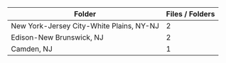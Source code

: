 | Folder                                   |   Files / Folders |
|------------------------------------------|-------------------|
| New York-Jersey City-White Plains, NY-NJ |                 2 |
| Edison-New Brunswick, NJ                 |                 2 |
| Camden, NJ                               |                 1 |